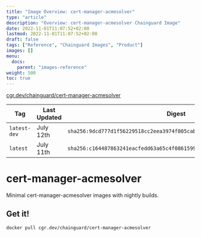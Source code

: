 ```yaml
---
title: "Image Overview: cert-manager-acmesolver"
type: "article"
description: "Overview: cert-manager-acmesolver Chainguard Image"
date: 2022-11-01T11:07:52+02:00
lastmod: 2022-11-01T11:07:52+02:00
draft: false
tags: ["Reference", "Chainguard Images", "Product"]
images: []
menu:
  docs:
    parent: "images-reference"
weight: 500
toc: true
---
```


[cgr.dev/chainguard/cert-manager-acmesolver](https://github.com/chainguard-images/images/tree/main/images/cert-manager-acmesolver)

| Tag          | Last Updated | Digest                                                                    |
|--------------|--------------|---------------------------------------------------------------------------|
| `latest-dev` | July 12th    | `sha256:9dcd777d1f56229518cc2eea3974f805cabe02eb9e16fe000fb62ced4387bbe0` |
| `latest`     | July 11th    | `sha256:c164487863241eacfedd63a65c4f086159932fc0709ac66c14a258ba3190fe56` |

# cert-manager-acmesolver

Minimal cert-manager-acmesolver images with nightly builds.

## Get it!

```shell
docker pull cgr.dev/chainguard/cert-manager-acmesolver
```
